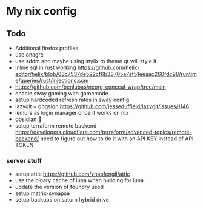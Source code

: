 # My nix config

## Todo

- Additional firefox profiles
- use onagre
- use sddm and maybe using stylix to theme qt will style it
- inline sql in rust working
  https://github.com/helix-editor/helix/blob/68c7537de522cf6b38705a7af51eeaac260fdc98/runtime/queries/rust/injections.scm
- https://github.com/benlubas/neorg-conceal-wrap/tree/main
- enable sway gaming with gamemode
- setup hardcoded refresh rates in sway config
- lazygit + gpgsign https://github.com/jesseduffield/lazygit/issues/1146
- lemurs as login manager once it works on nix
- obsidian :eyes:
- setup terraform remote backend
  https://developers.cloudflare.com/terraform/advanced-topics/remote-backend/
  need to figure out how to do it with an API KEY instead of API TOKEN

### server stuff

- setup attic https://github.com/zhaofengli/attic
- use the binary cache of luna when building for luna
- update the version of foundry used
- setup matrix-synapse
- setup backups on saturn hybrid drive
